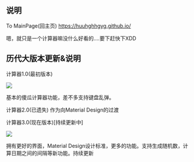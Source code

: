## 说明
To MainPage(回主页) https://huuhghhgyg.github.io/

嗯，就只是一个计算器嘛没什么好看的....要下赶快下XDD


## 历代大版本更新&说明

计算器1.0(最初版本)

![](/images/Calculator1.0.png)

基本的傻瓜计算器功能，差不多支持键盘乱弹。

计算器2.0(已遗失)
作为向Material Design的过渡

计算器3.0(现在版本)[持续更新中]

![](/images/Calculator3.0.png)

拥有更好的界面，Material Design设计标准，更多的功能。支持生成随机数，计算日期之间的间隔等新功能。持续更新